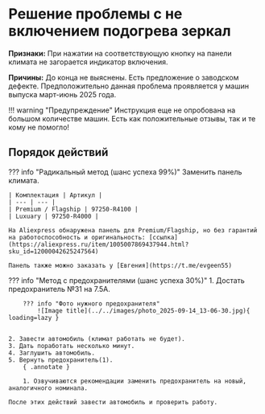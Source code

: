 # Решение проблемы с не включением подогрева зеркал

**Признаки:** При нажатии на соответствующую кнопку на панели климата не загорается индикатор включения.

**Причины:** До конца не выяснены. Есть предложение о заводском дефекте. Предположительно данная проблема проявляется у машин выпуска март-июнь 2025 года.

!!! warning "Предупреждение"
    Инструкция еще не опробована на большом количестве машин. Есть как положительные отзывы, так и те кому не помогло!

## Порядок действий

??? info "Радикальный метод (шанс успеха 99%)"
    Заменить панель климата. 
    
    | Комплектация | Артикул |
    | --- | --- | 
    | Premium / Flagship | 97250-R4100 |
    | Luxuary | 97250-R4000 |
    
    На Aliexpress обнаружена панель для Premium/Flagship, но без гарантий на работоспособность и оригинальность: [ссылка](https://aliexpress.ru/item/1005007869437944.html?sku_id=12000042625247564)

    Панель также можно заказать у [Евгения](https://t.me/evgeen55)

??? info "Метод с предохранителями (шанс успеха 30%)"
    1. Достать предохранитель №31 на 7.5А.

        ??? info "Фото нужного предохранителя"
            ![Image title](../../images/photo_2025-09-14_13-06-30.jpg){ loading=lazy }


    2. Завести автомобиль (климат работать не будет).
    3. Дать поработать несколько минут.
    4. Заглушить автомобиль.
    5. Вернуть предохранитель(1).
        { .annotate }
    
        1. Озвучиваются рекомендации заменить предохранитель на новый, аналогичного номинала.

    После этих действий завести автомобиль и проверить работу.


    